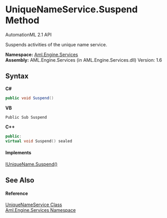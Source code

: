 # UniqueNameService.Suspend Method 
AutomationML 2.1 API 

Suspends activities of the unique name service.

**Namespace:**&nbsp;<a href="N_Aml_Engine_Services">Aml.Engine.Services</a><br />**Assembly:**&nbsp;AML.Engine.Services (in AML.Engine.Services.dll) Version: 1.6

## Syntax

**C#**<br />
``` C#
public void Suspend()
```

**VB**<br />
``` VB
Public Sub Suspend
```

**C++**<br />
``` C++
public:
virtual void Suspend() sealed
```


#### Implements
<a href="M_Aml_Engine_Services_Interfaces_IUniqueName_Suspend">IUniqueName.Suspend()</a><br />

## See Also


#### Reference
<a href="T_Aml_Engine_Services_UniqueNameService">UniqueNameService Class</a><br /><a href="N_Aml_Engine_Services">Aml.Engine.Services Namespace</a><br />